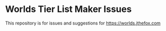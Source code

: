 # Worlds Tier List Maker Issues
This repository is for issues and suggestions for https://worlds.jthefox.com
